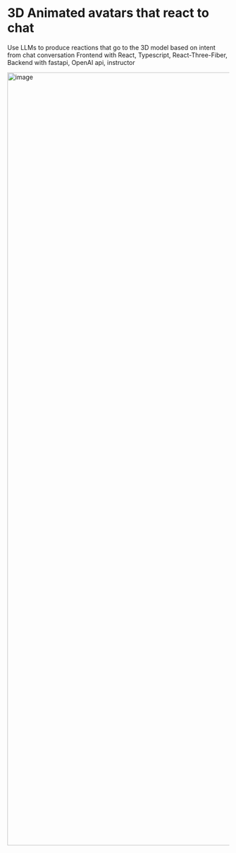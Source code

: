 # 3D Animated avatars that react to chat

Use LLMs to produce reactions that go to the 3D model based on intent from chat conversation
Frontend with React, Typescript, React-Three-Fiber,
Backend with fastapi, OpenAI api, instructor

<img width="1753" alt="image" src="https://github.com/user-attachments/assets/4b88f781-c3e1-4e84-9a37-00e88c24b557" />
